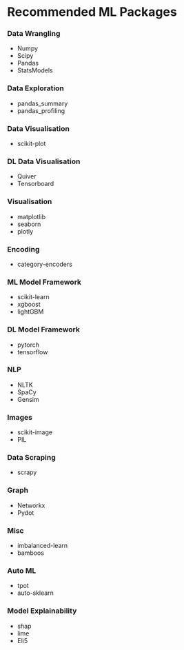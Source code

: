 # Recommended ML Packages

### Data Wrangling
- Numpy
- Scipy
- Pandas
- StatsModels

### Data Exploration
- pandas_summary
- pandas_profiling

### Data Visualisation
- scikit-plot

### DL Data Visualisation
- Quiver
- Tensorboard

### Visualisation
- matplotlib
- seaborn
- plotly

### Encoding
- category-encoders

### ML Model Framework
- scikit-learn
- xgboost
- lightGBM

### DL Model Framework
- pytorch
- tensorflow

### NLP
- NLTK
- SpaCy
- Gensim

### Images
- scikit-image
- PIL

### Data Scraping
- scrapy

### Graph
- Networkx
- Pydot

### Misc
- imbalanced-learn
- bamboos

### Auto ML 
- tpot
- auto-sklearn

### Model Explainability
- shap
- lime
- Eli5